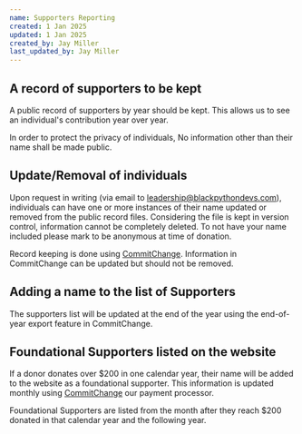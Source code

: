 ```yaml
---
name: Supporters Reporting
created: 1 Jan 2025
updated: 1 Jan 2025
created_by: Jay Miller
last_updated_by: Jay Miller
---
```


## A record of supporters to be kept

A public record of supporters by year should be kept. This allows us to see an individual's contribution year over year.

In order to protect the privacy of individuals, No information other than their name shall be made public.

## Update/Removal of individuals

Upon request in writing (via email to leadership@blackpythondevs.com), individuals can have one or more instances of their name updated or removed from the public record files. Considering the file is kept in version control, information cannot be completely deleted. To not have your name included please mark to be anonymous at time of donation.

Record keeping is done using [CommitChange](https://commitchange.com). Information in CommitChange can be updated but should not be removed.

## Adding a name to the list of Supporters

The supporters list will be updated at the end of the year using the end-of-year export feature in CommitChange.

## Foundational Supporters listed on the website

If a donor donates over $200 in one calendar year, their name will be added to the website as a foundational supporter. This information is updated monthly using [CommitChange](https://commitchange.com) our payment processor.

Foundational Supporters are listed from the month after they reach $200 donated in that calendar year and the following year.
